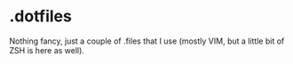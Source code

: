 .dotfiles
=========

Nothing fancy, just a couple of .files that I use (mostly VIM, but a little bit
of ZSH is here as well).
